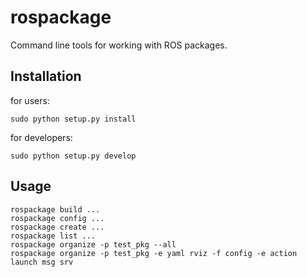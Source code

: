 # rospackage

Command line tools for working with ROS packages.

## Installation

for users:

	sudo python setup.py install

for developers:

	sudo python setup.py develop

## Usage

	rospackage build ...
	rospackage config ...
	rospackage create ...
	rospackage list ...
	rospackage organize -p test_pkg --all
	rospackage organize -p test_pkg -e yaml rviz -f config -e action launch msg srv